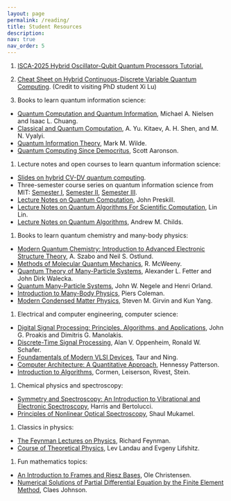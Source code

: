 ```yaml
---
layout: page
permalink: /reading/
title: Student Resources
description: 
nav: true
nav_order: 5
---
```


1. [ISCA-2025 Hybrid Oscillator-Qubit Quantum Processors Tutorial.](/isca25/)

1. [Cheat Sheet on Hybrid Continuous-Discrete Variable Quantum Computing](https://helloluxi.github.io/cheat-sheet/). (Credit to visiting PhD student Xi Lu)

1. Books to learn quantum information science:
* [Quantum Computation and Quantum Information](https://www.cambridge.org/highereducation/books/quantum-computation-and-quantum-information/01E10196D0A682A6AEFFEA52D53BE9AE#overview), Michael A. Nielsen and Isaac L. Chuang.
* [Classical and Quantum Computation](https://bookstore.ams.org/gsm-47), A. Yu. Kitaev, A. H. Shen, and M. N. Vyalyi.
* [Quantum Information Theory](https://www.cambridge.org/core/books/quantum-information-theory/9DC2CA59F45636D4F0F30D971B677623), Mark M. Wilde.
* [Quantum Computing Since Democritus](https://www.cambridge.org/core/books/quantum-computing-since-democritus/197A4CD13738E10AAD787DBB78D8E92C), Scott Aaronson.


1. Lecture notes and open courses to learn quantum information science:
* [Slides on hybrid CV-DV quantum computing](/assets/pdf/ISA-slides-sample_YLiu.pdf). 
* Three-semester course series on quantum information science from MIT: [Semester I](https://ocw.mit.edu/courses/8-370x-quantum-information-science-i-spring-2018/), [Semester II](https://ocw.mit.edu/courses/8-371x-quantum-information-science-ii-spring-2018/), [Semester III](https://mit-qis3.gitlab.io).
* [Lecture Notes on Quantum Computation](https://www.preskill.caltech.edu/ph219/index.html#lecture), John Preskill.
* [Lecture Notes on Quantum Algorithms For Scientific Computation](https://math.berkeley.edu/~linlin/qasc/), Lin Lin.
* [Lecture Notes on Quantum Algorithms](https://www.cs.umd.edu/~amchilds/qa/qa.pdf), Andrew M. Childs.


1. Books to learn quantum chemistry and many-body physics:
* [Modern Quantum Chemistry: Introduction to Advanced Electronic Structure Theory](https://store.doverpublications.com/0486734420.html), A. Szabo and Neil S. Ostlund.
* [Methods of Molecular Quantum Mechanics](https://www.amazon.com/Methods-Molecular-Quantum-Mechanics-McWeeny/dp/0124865526), R. McWeeny.
* [Quantum Theory of Many-Particle Systems](https://store.doverpublications.com/0486428273.html), Alexander L. Fetter and John Dirk Walecka.
* [Quantum Many-Particle Systems](https://www.taylorfrancis.com/books/mono/10.1201/9780429497926/quantum-many-particle-systems-john-negele), John W. Negele and Henri Orland.
* [Introduction to Many-Body Physics](https://www.cambridge.org/core/books/introduction-to-manybody-physics/B7598FC1FCEE0285F5EC767E835854C8), Piers Coleman.
* [Modern Condensed Matter Physics](https://www.cambridge.org/highereducation/books/modern-condensed-matter-physics/F0A27AC5DEA8A40EA6EA5D727ED8B14E#overview), Steven M. Girvin and Kun Yang.



1. Electrical and computer engineering, computer science:
* [Digital Signal Processing: Principles, Algorithms, and Applications](https://www.pearson.com/en-us/subject-catalog/p/digital-signal-processing-principles-algorithms-and-applications/P200000003415/9780137348657), John G. Proakis and Dimitris G. Manolakis.
* [Discrete-Time Signal Processing](https://www.pearson.com/en-us/subject-catalog/p/discrete-time-signal-processing/P200000003226/9780137549771), Alan V. Oppenheim, Ronald W. Schafer.
* [Foundamentals of Modern VLSI Devices](https://www.cambridge.org/highereducation/books/fundamentals-of-modern-vlsi-devices/48B506E794B86E51D1EA3042DFCCF748#overview), Taur and Ning.
* [Computer Architecture: A Quantitative Approach](https://dl.acm.org/doi/book/10.5555/1999263), Hennessy Patterson.
* [Introduction to Algorithms](https://mitpress.mit.edu/9780262046305/introduction-to-algorithms/), Cormen, Leiserson, Rivest, Stein.


1. Chemical physics and spectroscopy:
* [Symmetry and Spectroscopy: An Introduction to Vibrational and Electronic Spectroscopy](https://store.doverpublications.com/048666144x.html), Harris and Bertolucci.
* [Principles of Nonlinear Optical Spectroscopy](https://global.oup.com/academic/product/principles-of-nonlinear-optical-spectroscopy-9780195132915), Shaul Mukamel.



1. Classics in physics:
* [The Feynman Lectures on Physics](https://www.feynmanlectures.caltech.edu), Richard Feynman.
* [Course of Theoretical Physics](https://www.amazon.com/Course-of-Theoretical-Physics-9-book-series/dp/B08RJB99FM), Lev Landau and Evgeny Lifshitz.


1. Fun mathematics topics:
* [An Introduction to Frames and Riesz Bases](https://link.springer.com/book/10.1007/978-3-319-25613-9), Ole Christensen.
* [Numerical Solutions of Partial Differential Equation by the Finite Element Method](https://store.doverpublications.com/048646900x.html), Claes Johnson.
